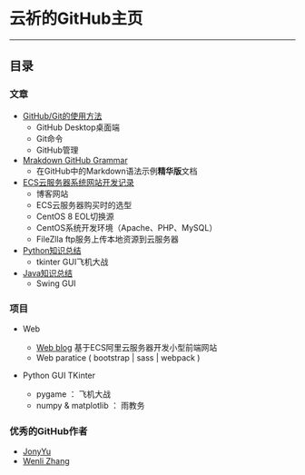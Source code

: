 # 云祈的GitHub主页 

---


## 目录

### 文章

- [GitHub/Git的使用方法](https://github.com/Phray-04/home/issues)
  - GitHub Desktop桌面端
  - Git命令
  - GitHub管理
- [Mrakdown GitHub Grammar](https://github.com/Phray-04/home/blob/main/Markdown%20GitHub%20grammar.md)
  - 在GitHub中的Markdown语法示例**精华版**文档
- [ECS云服务器系统网站开发记录](https://github.com/Phray-04/Web_blog)
  - 博客网站
  - ECS云服务器购买时的选型
  - CentOS 8 EOL切换源
  - CentOS系统开发环境（Apache、PHP、MySQL）
  - FileZlla ftp服务上传本地资源到云服务器
- [Python知识总结](https://github.com/Phray-04/Python_Summarize)
  - tkinter GUI飞机大战
- [Java知识总结](https://github.com/Phray-04/JAVA-Summarize)
  - Swing GUI


### 项目

- Web
  - [Web blog](https://github.com/Phray-04/Web_blog) 基于ECS阿里云服务器开发小型前端网站
  - Web paratice ( bootstrap | sass | webpack )


- Python GUI TKinter
  - pygame ： 飞机大战
  - numpy & matplotlib  ： 雨教务


### 优秀的GitHub作者

- [JonyYu](https://github.com/forthealllight)
- [Wenli Zhang](https://github.com/Ovilia)

